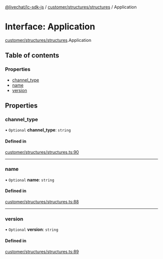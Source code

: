 [@livechat/lc-sdk-js](../README.md) / [customer/structures/structures](../modules/customer_structures_structures.md) / Application

# Interface: Application

[customer/structures/structures](../modules/customer_structures_structures.md).Application

## Table of contents

### Properties

- [channel\_type](customer_structures_structures.Application.md#channel_type)
- [name](customer_structures_structures.Application.md#name)
- [version](customer_structures_structures.Application.md#version)

## Properties

### channel\_type

• `Optional` **channel\_type**: `string`

#### Defined in

[customer/structures/structures.ts:90](https://github.com/livechat/lc-sdk-js/blob/d267eeb/src/customer/structures/structures.ts#L90)

___

### name

• `Optional` **name**: `string`

#### Defined in

[customer/structures/structures.ts:88](https://github.com/livechat/lc-sdk-js/blob/d267eeb/src/customer/structures/structures.ts#L88)

___

### version

• `Optional` **version**: `string`

#### Defined in

[customer/structures/structures.ts:89](https://github.com/livechat/lc-sdk-js/blob/d267eeb/src/customer/structures/structures.ts#L89)
